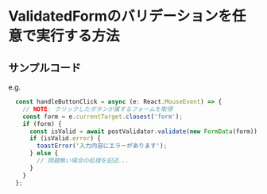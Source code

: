 # ValidatedFormのバリデーションを任意で実行する方法

## サンプルコード

e.g.  

```ts
  const handleButtonClick = async (e: React.MouseEvent) => {
    // NOTE: クリックしたボタンが属するフォームを取得
    const form = e.currentTarget.closest('form');
    if (form) {
      const isValid = await postValidator.validate(new FormData(form));
      if (isValid.error) {
        toastError('入力内容にエラーがあります');
      } else {
        // 問題無い場合の処理を記述...
      }
    }
  };
```
